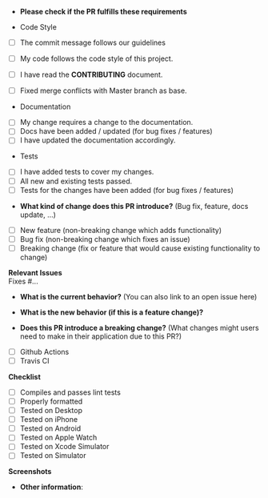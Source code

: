 - **Please check if the PR fulfills these requirements**

- Code Style

* [ ] The commit message follows our guidelines
* [ ] My code follows the code style of this project.
* [ ] I have read the **CONTRIBUTING** document.

* [ ] Fixed merge conflicts with Master branch as base.

- Documentation

* [ ] My change requires a change to the documentation.
* [ ] Docs have been added / updated (for bug fixes / features)
* [ ] I have updated the documentation accordingly.

- Tests

* [ ] I have added tests to cover my changes.
* [ ] All new and existing tests passed.
* [ ] Tests for the changes have been added (for bug fixes / features)

- **What kind of change does this PR introduce?** (Bug fix, feature, docs update, ...)

* [ ] New feature (non-breaking change which adds functionality)
* [ ] Bug fix (non-breaking change which fixes an issue)
* [ ] Breaking change (fix or feature that would cause existing functionality to change)

**Relevant Issues**  
Fixes #...

- **What is the current behavior?** (You can also link to an open issue here)

- **What is the new behavior (if this is a feature change)?**

- **Does this PR introduce a breaking change?** (What changes might users need to make in their application due to this PR?)

* [ ] Github Actions
* [ ] Travis CI

**Checklist**

- [ ] Compiles and passes lint tests
- [ ] Properly formatted
- [ ] Tested on Desktop
- [ ] Tested on iPhone
- [ ] Tested on Android
- [ ] Tested on Apple Watch
- [ ] Tested on Xcode Simulator
- [ ] Tested on Simulator

**Screenshots**

- **Other information**:
